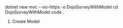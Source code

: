 dotnet new mvc --no-https -o DojoSurveyWithModel
cd DojoSurveyWithModel
code .

1) Create Model
    
